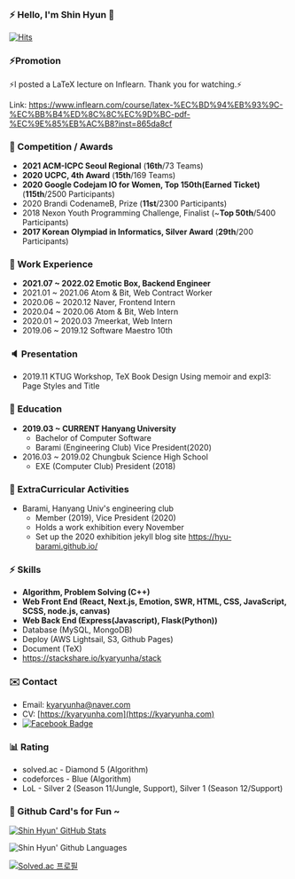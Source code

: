 ### ⚡ Hello, I'm Shin Hyun 👋

[![Hits](https://hits.seeyoufarm.com/api/count/incr/badge.svg?url=https%3A%2F%2Fgithub.com%2Fkyaryunha)](https://hits.seeyoufarm.com)

<!-- I'm student at Hanyang CSE, and I'm working at EmoticBox. -->

### ⚡Promotion 

⚡I posted a LaTeX lecture on Inflearn. Thank you for watching.⚡

Link: https://www.inflearn.com/course/latex-%EC%BD%94%EB%93%9C-%EC%BB%B4%ED%8C%8C%EC%9D%BC-pdf-%EC%9E%85%EB%AC%B8?inst=865da8cf



### 🥈 Competition / Awards
- **2021 ACM-ICPC Seoul Regional** (**16th**/73 Teams)
- **2020 UCPC, 4th Award** (**15th**/169 Teams)
- **2020 Google Codejam IO for Women, Top 150th(Earned Ticket)** (**115th**/2500 Participants)
- 2020 Brandi CodenameB, Prize (**11st**/2300 Participants)
- 2018 Nexon Youth Programming Challenge, Finalist (~**Top 50th**/5400 Participants)
- **2017 Korean Olympiad in Informatics, Silver Award** (**29th**/200 Participants) 

### 🏢 Work Experience

- **2021.07 ~ 2022.02 Emotic Box, Backend Engineer**
- 2021.01 ~ 2021.06    Atom & Bit, Web Contract Worker
- 2020.06 ~ 2020.12    Naver, Frontend Intern
- 2020.04 ~ 2020.06   Atom & Bit, Web Intern
- 2020.01 ~ 2020.03   7meerkat, Web Intern
- 2019.06 ~ 2019.12    Software Maestro 10th 

### 🔈 Presentation
- 2019.11 KTUG Workshop, TeX Book Design Using memoir and expl3: Page Styles and Title

### 🏫 Education

- **2019.03 ~ CURRENT    Hanyang University**
  - Bachelor of Computer Software
  - Barami (Engineering Club) Vice President(2020)
- 2016.03 ~ 2019.02    Chungbuk Science High School
  - EXE (Computer Club) President (2018)

### 👥 ExtraCurricular Activities
- Barami, Hanyang Univ's engineering club
  - Member (2019), Vice President (2020)
  - Holds a work exhibition every November
  - Set up the 2020 exhibition jekyll blog site https://hyu-barami.github.io/

### ⚡ Skills 
- **Algorithm, Problem Solving (C++)**
- **Web Front End (React, Next.js, Emotion, SWR, HTML, CSS, JavaScript, SCSS, node.js, canvas)**
- **Web Back End (Express(Javascript), Flask(Python))**
- Database (MySQL, MongoDB)
- Deploy (AWS Lightsail, S3, Github Pages)
- Document (TeX) 
- https://stackshare.io/kyaryunha/stack 


### ✉️ Contact

- Email: kyaryunha@naver.com
- CV: [https://kyaryunha.com](https://kyaryunha.com) 
- [![Facebook Badge](https://img.shields.io/badge/-Facebook-3b5998?style=flat-square&logo=facebook&logoColor=white&link=https://www.facebook.com/kyaryunha)](https://www.facebook.com/kyaryunha)

### 📊 Rating
- solved.ac - Diamond 5 (Algorithm)
- codeforces - Blue (Algorithm)
- LoL - Silver 2 (Season 11/Jungle, Support), Silver 1 (Season 12/Support)

### 🎴 Github Card's for Fun ~ 

[![Shin Hyun' GitHub Stats](https://github-readme-stats.vercel.app/api?username=kyaryunha)](https://github.com/kyaryunha)

![Shin Hyun' Github Languages](https://github-readme-stats.vercel.app/api/top-langs/?username=kyaryunha)

[![Solved.ac 프로필](http://mazassumnida.wtf/api/v2/generate_badge?boj=kyaryunha_cpp)](https://solved.ac/kyaryunha_cpp) 
